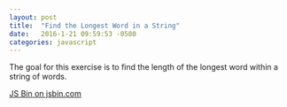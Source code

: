 ```yaml
---
layout: post
title:  "Find the Longest Word in a String"
date:   2016-1-21 09:59:53 -0500
categories: javascript
---
```


The goal for this exercise is to find the length of the longest word within a string of words.

<a class="jsbin-embed" href="http://jsbin.com/vexuluzona/embed?js,console">JS Bin on jsbin.com</a><script src="http://static.jsbin.com/js/embed.min.js?3.35.9"></script>